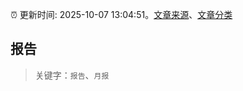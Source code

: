 :alarm_clock: 更新时间: 2025-10-07 13:04:51。[文章来源](/README.md)、[文章分类](/TAGS.md)

## 报告


> 关键字：`报告`、`月报`



